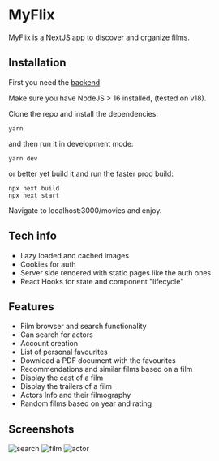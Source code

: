 # MyFlix

MyFlix is a NextJS app to discover and organize films.

## Installation

First you need the [backend](https://github.com/alexbujenita/flix-node-back)

Make sure you have NodeJS > 16 installed, (tested on v18).

Clone the repo and install the dependencies:

```
yarn
```

and then run it in development mode:

```
yarn dev
```
or better yet build it and run the faster prod build:

```
npx next build
npx next start
```

Navigate to localhost:3000/movies and enjoy.

## Tech info
- Lazy loaded and cached images
- Cookies for auth
- Server side rendered with static pages like the auth ones
- React Hooks for state and component "lifecycle"

## Features
- Film browser and search functionality
- Can search for actors
- Account creation
- List of personal favourites
- Download a PDF document with the favourites
- Recommendations and similar films based on a film
- Display the cast of a film
- Display the trailers of a film
- Actors Info and their filmography
- Random films based on year and rating

## Screenshots
![search](./screenshots/search.jpg)
![film](./screenshots/film.jpg)
![actor](./screenshots/actor.jpg)
